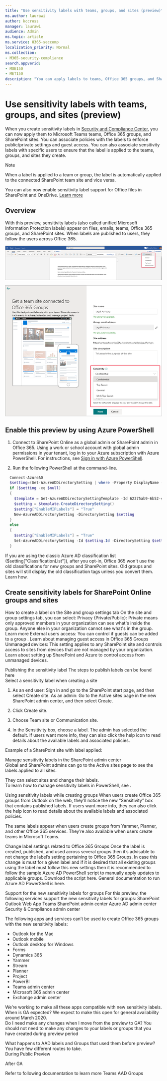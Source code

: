 ```yaml
---
title: "Use sensitivity labels with teams, groups, and sites (preview)"
ms.author: laurawi
author: kccross
manager: laurawi
audience: Admin
ms.topic: article
ms.service: O365-seccomp
localization_priority: Normal
ms.collection: 
- M365-security-compliance
search.appverid: 
- MOE150
- MET150
description: "You can apply labels to teams, Office 365 groups, and SharePoint sites. "
---
```


# Use sensitivity labels with teams, groups, and sites (preview)

When you create sensitivity labels in [Security and Compliance Center](https://protection.office.com/), you can now apply them to Microsoft Teams teams, Office 365 groups, and SharePoint sites. You can associate policies with the labels to enforce public/private settings and guest access. You can also associate sensitivity labels with specific users to ensure that the label is applied to the teams, groups, and sites they create. 

> [!NOTE]
> When a label is applied to a team or group, the label is automatically applied to the connected SharePoint team site and vice versa. 

You can also now enable sensitivity label support for Office files in SharePoint and OneDrive. [Learn more](sensitivity-labels-sharepoint-onedrive-files.md)

## Overview

With this preview, sensitivity labels (also called unified Microsoft Information Protection labels) appear on files, emails, teams, Office 365 groups, and SharePoint sites. When labels are published to users, they follow the users across Office 365. 

![A sensitivity label displayed in the Word desktop app](media/sensitivity-label-word.png)

![A sensitivity label when creating a team site from SharePoint](media/sensitivity-label-new-team-site.png)

## Enable this preview by using Azure PowerShell


1. Connect to SharePoint Online as a global admin or SharePoint admin in Office 365. Using a work or school account with global admin permissions in your tenant, log in to your Azure subscription with Azure PowerShell. For instructions, see [Sign in with Azure PowerShell](/powershell/azure/authenticate-azureps).

2. Run the following PowerShell at the command-line.

```powershell
  Connect-AzureAD
  $setting=(Get-AzureADDirectorySetting | where -Property DisplayName -Value "Group.Unified" -EQ)
  if ($setting -eq $null)
  {
    $template = Get-AzureADDirectorySettingTemplate -Id 62375ab9-6b52-47ed-826b-58e47e0e304b
    $setting = $template.CreateDirectorySetting()
    $setting["EnableMIPLabels"] = "True"
    New-AzureADDirectorySetting -DirectorySetting $setting
  }
  else
  {
    $setting["EnableMIPLabels"] = "True"
    Set-AzureADDirectorySetting -Id $setting.Id -DirectorySetting $setting
  }
```

If you are using the classic Azure AD classification list ($setting["ClassificationList"]), after you opt-in, Office 365 won't use the old classifications for new groups and SharePoint sites. Old groups and sites will still display the old classification tags unless you convert them. Learn how.  

## Create sensitivity labels for SharePoint Online groups and sites

How to create a label on the Site and group settings tab 
On the site and group settings tab, you can select: 
Privacy {Private/Public}:  Private means only approved members in your organization can see what's inside the group. Anyone else in your organization cannot see what's in the group. Learn more 
External users access: You can control if guests can be added to a group . Learn about managing guest access in Office 365 Groups 
Unmanaged devices: This setting applies to any SharePoint site and controls access to sites from devices that are not managed by your organization. Learn about setting up SharePoint and Azure to control access from unmanaged devices.

Publishing the sensitivity label
The steps to publish labels can be found here  
Select a sensitivity label when creating a site  

1. As an end user: Sign in and go to the SharePoint start page, and then select Create site. 
As an admin: Go to the Active sites page in the new SharePoint admin center, and then select Create.  
2. Click Create site.  
3. Choose Team site or Communication site.  

4. In the Sensitivity box, choose a label. The admin has selected the default. If users want more info, they can also click the help icon to read details about the available labels and associated policies. 

Example of a SharePoint site with label applied:

Manage sensitivity labels in the SharePoint admin center  
Global and SharePoint admins can go to the Active sites page to see the labels applied to all sites.

They can select sites and change their labels.  
To learn how to manage sensitivity labels in PowerShell, see <link>.

Using sensitivity labels while creating groups 
When users create Office 365 groups from Outlook on the web, they’ll notice the new “Sensitivity” box that contains published labels. If users want more info, they can also click the help icon to read details about the available labels and associated policies.  

The same labels appear when users create groups from Yammer, Planner, and other Office 365 services. They’re also available when users create teams in Microsoft Teams.  

Change label settings related to Office 365 Groups
Once the label is created, published, and used across several groups then it’s advisable to not change the label’s setting pertaining to Office 365 Groups. In case this change is must for a given label and if it is desired that all existing groups using the label must follow this new settings then it is recommended to follow the sample Azure AD PowerShell script to manually apply updates to applicable groups. Download the script here. General documentation to run Azure AD PowerShell is here.

Support for the new sensitivity labels for groups 
For this preview, the following services support the new sensitivity labels for groups: 
SharePoint
Outlook Web App
Teams
SharePoint admin center
Azure AD admin center
Security & Compliance admin center

The following apps and services can’t be used to create Office 365 groups with the new sensitivity labels: 
- Outlook for the Mac
- Outlook mobile  
- Outlook desktop for Windows
- Forms  
- Dynamics 365  
- Yammer  
- Stream  
- Planner  
- Project  
- PowerBI  
- Teams admin center  
- Microsoft 365 admin center  
- Exchange admin center

We’re working to make all these apps compatible with new sensitivity labels.  
When is GA expected?
We expect to make this open for general availability around March 2020.  
Do I need make any changes when I move from the preview to GA?
You should not need to make any changes to your labels or groups that you have created during preview period 

What happens to AAD labels and Groups that used them before preview?
You have few different routes to take.  
During Public Preview
<Sanjoyan to add> 

After GA 
<Sanjoyan to add> 

Refer to following documentation to learn more
Teams
AAD
Groups
